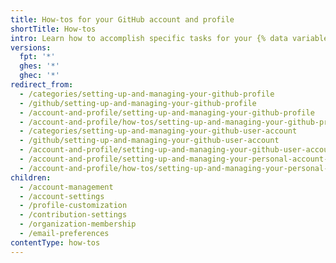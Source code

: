 ```yaml
---
title: How-tos for your GitHub account and profile
shortTitle: How-tos
intro: Learn how to accomplish specific tasks for your {% data variables.product.github %} account and profile.
versions:
  fpt: '*'
  ghes: '*'
  ghec: '*'
redirect_from:
  - /categories/setting-up-and-managing-your-github-profile
  - /github/setting-up-and-managing-your-github-profile
  - /account-and-profile/setting-up-and-managing-your-github-profile
  - /account-and-profile/how-tos/setting-up-and-managing-your-github-profile
  - /categories/setting-up-and-managing-your-github-user-account
  - /github/setting-up-and-managing-your-github-user-account
  - /account-and-profile/setting-up-and-managing-your-github-user-account
  - /account-and-profile/setting-up-and-managing-your-personal-account-on-github
  - /account-and-profile/how-tos/setting-up-and-managing-your-personal-account-on-github
children:
  - /account-management
  - /account-settings
  - /profile-customization
  - /contribution-settings
  - /organization-membership
  - /email-preferences
contentType: how-tos
---
```


